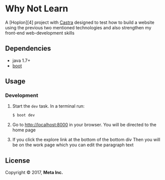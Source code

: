 # Why Not Learn

A [Hoplon][4] project with [Castra][2] designed to test how to build
a website using the previous two mentioned technologies and also
strengthen my front-end web-development skills

## Dependencies

- java 1.7+
- [boot][1]

## Usage
### Development
1. Start the `dev` task. In a terminal run:
    ```bash
    $ boot dev
    ```

2. Go to [http://localhost:8000][3] in your browser. You will
   be directed to the home page

3. If you click the explore link at the bottom of the bottom div
   Then you will be on the work page which you can edit the paragraph
   text

## License

Copyright © 2017, **Meta Inc.**

[1]: http://boot-clj.com
[2]: https://github.com/hoplon/castra
[3]: http://localhost:8000
